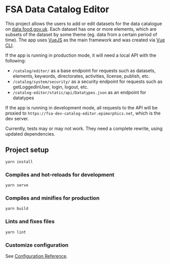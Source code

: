 # FSA Data Catalog Editor

This project allows the users to add or edit datasets for the data catalogue on
[data.food.gov.uk](https://data.food.gov.uk/catalog). Each dataset has one or
more elements, which are subsets of the dataset by some theme (eg. data from a
certain period of time). The app uses [VueJS](https://vuejs.org) as the main
framework and was created via [Vue CLI](https://cli.vuejs.org/).

If the app is running in production mode, it will need a local API with the following:

- `/catalog/editor/` as a base endpoint for requests such as datasets, elements,
  keywords, directorates, activities, license, publish, etc.
- `/catalog/system/security/` as a security endpoint for requests such as
  getLoggedInUser, login, logout, etc.
- `/catalog-editor/static/api/Datatypes.json` as an endpoint for datatypes

If the app is running in development mode, all requests to the API will be
proxied to `https://fsa-dev-catalog-editor.epimorphics.net`, which is the dev server.

Currently, tests may or may not work. They need a complete rewrite, using
updated dependencies.

## Project setup

```shell
yarn install
```

### Compiles and hot-reloads for development

```shell
yarn serve
```

### Compiles and minifies for production

```shell
yarn build
```

### Lints and fixes files

```shell
yarn lint
```

### Customize configuration

See [Configuration Reference](https://cli.vuejs.org/config/).
